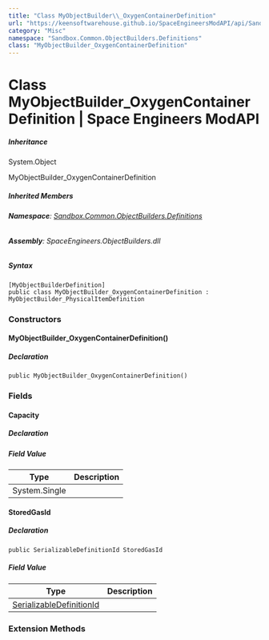 ```yaml
---
title: "Class MyObjectBuilder\\_OxygenContainerDefinition"
url: "https://keensoftwarehouse.github.io/SpaceEngineersModAPI/api/Sandbox.Common.ObjectBuilders.Definitions.MyObjectBuilder_OxygenContainerDefinition.html"
category: "Misc"
namespace: "Sandbox.Common.ObjectBuilders.Definitions"
class: "MyObjectBuilder_OxygenContainerDefinition"
---
```


# Class MyObjectBuilder\_OxygenContainerDefinition | Space Engineers ModAPI

##### Inheritance

System.Object

MyObjectBuilder\_OxygenContainerDefinition

##### Inherited Members

###### **Namespace**: [Sandbox.Common.ObjectBuilders.Definitions](https://keensoftwarehouse.github.io/SpaceEngineersModAPI/api/Sandbox.Common.ObjectBuilders.Definitions.html)

###### **Assembly**: SpaceEngineers.ObjectBuilders.dll

##### Syntax

```
[MyObjectBuilderDefinition]
public class MyObjectBuilder_OxygenContainerDefinition : MyObjectBuilder_PhysicalItemDefinition
```

### Constructors

#### MyObjectBuilder\_OxygenContainerDefinition()

##### Declaration

```
public MyObjectBuilder_OxygenContainerDefinition()
```

### Fields

#### Capacity

##### Declaration

##### Field Value

| Type | Description |
| --- | --- |
| System.Single |     |

#### StoredGasId

##### Declaration

```
public SerializableDefinitionId StoredGasId
```

##### Field Value

| Type | Description |
| --- | --- |
| [SerializableDefinitionId](https://keensoftwarehouse.github.io/SpaceEngineersModAPI/api/VRage.ObjectBuilders.SerializableDefinitionId.html) |     |

### Extension Methods